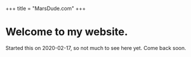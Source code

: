 +++
title = "MarsDude.com"
+++

# Welcome to my website.

Started this on 2020-02-17, so not much to see here yet. Come back soon.
